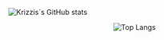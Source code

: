 ![Krizzis`s GitHub stats](https://github-readme-stats.vercel.app/api?username=KrizzMU&show_icons=true&theme=buefy)
<div align="center">
  <img src="https://github-readme-stats.vercel.app/api/top-langs/?username=KrizzMU&layout=compact" alt="Top Langs">
</div>
